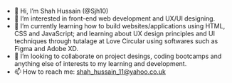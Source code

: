 - 👋 Hi, I’m Shah Hussain (@Sjh10)
- 👀 I’m interested in front-end web development and UX/UI designing.
- 🌱 I’m currently learning how to build websites/applications using HTML, CSS and JavaScript; and learning about UX design principles and UI techniques through tutalage at Love Circular using softwares such as Figma and Adobe XD.
- 💞️ I’m looking to collaborate on project desings, coding bootcamps and anything else of interests to my learning and development.
- 📫 How to reach me: shah_hussain_11@yahoo.co.uk

<!---
Sjh10/Sjh10 is a ✨ special ✨ repository because its `README.md` (this file) appears on your GitHub profile.
You can click the Preview link to take a look at your changes.
--->
